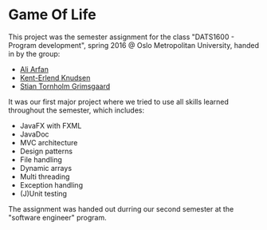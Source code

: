 # Game Of Life
This project was the semester assignment for the class "DATS1600 - Program development", spring 2016 @ Oslo Metropolitan University,
handed in by the group:
- [Ali Arfan](https://github.com/AliArfan)
- [Kent-Erlend Knudsen](https://github.com/KentErlend)
- [Stian Tornholm Grimsgaard](https://github.com/stiangrim)

It was our first major project where we tried to use all skills learned throughout the semester, which includes:
- JavaFX with FXML
- JavaDoc
- MVC architecture
- Design patterns
- File handling
- Dynamic arrays
- Multi threading
- Exception handling
- (J)Unit testing

The assignment was handed out durring our second semester at the "software engineer" program.
